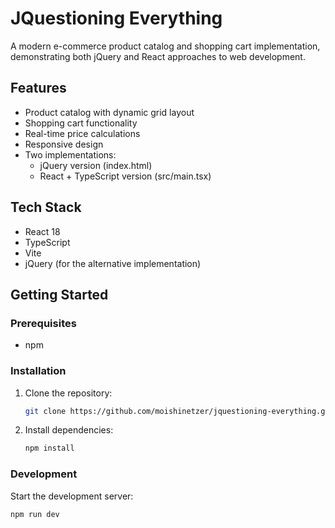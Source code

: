 # JQuestioning Everything

A modern e-commerce product catalog and shopping cart implementation, demonstrating both jQuery and React approaches to web development.

## Features

- Product catalog with dynamic grid layout
- Shopping cart functionality
- Real-time price calculations
- Responsive design
- Two implementations:
  - jQuery version (index.html)
  - React + TypeScript version (src/main.tsx)

## Tech Stack

- React 18
- TypeScript
- Vite
- jQuery (for the alternative implementation)

## Getting Started

### Prerequisites

- npm

### Installation

1. Clone the repository:

   ```bash
   git clone https://github.com/moishinetzer/jquestioning-everything.git
   ```

2. Install dependencies:
   ```bash
   npm install
   ```

### Development

Start the development server:

```bash
npm run dev
```
